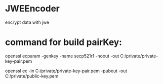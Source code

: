 # JWEEncoder
encrypt data with jwe


# command for build pairKey:
openssl ecparam -genkey -name secp521r1 -noout -out C:/private/private-key-pair.pem 

openssl ec -in C:/private/private-key-pair.pem -pubout -out C:/private/public-key.pem
